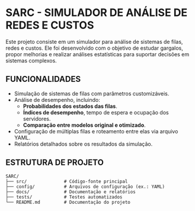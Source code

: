 # SARC - SIMULADOR DE ANÁLISE DE REDES E CUSTOS

Este projeto consiste em um simulador para análise de sistemas de filas, redes e custos. Ele foi desenvolvido com o objetivo de estudar gargalos, propor melhorias e realizar análises estatísticas para suportar decisões em sistemas complexos.

## FUNCIONALIDADES

- Simulação de sistemas de filas com parâmetros customizáveis.
- Análise de desempenho, incluindo:
  - **Probabilidades dos estados das filas**.
  - **Índices de desempenho**, tempo de espera e ocupação dos servidores.
  - **Comparação entre modelos original e otimizado**.
- Configuração de múltiplas filas e roteamento entre elas via arquivo YAML.
- Relatórios detalhados sobre os resultados da simulação.

## ESTRUTURA DE PROJETO

```plaintext
SARC/
├── src/              # Código-fonte principal
├── config/           # Arquivos de configuração (ex.: YAML)
├── docs/             # Documentação e relatórios
├── tests/            # Testes automatizados
└── README.md         # Documentação do projeto
